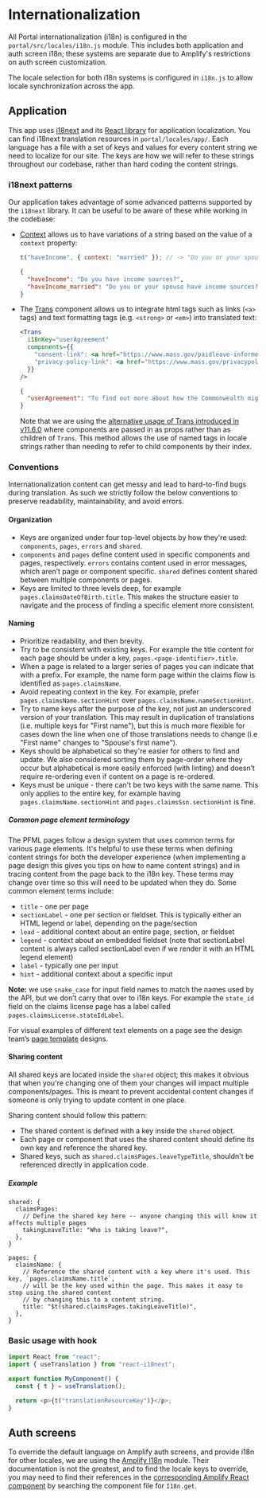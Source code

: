 # Internationalization

All Portal internationalization (i18n) is configured in the `portal/src/locales/i18n.js` module. This includes both application and auth screen i18n; these systems are separate due to Amplify's restrictions on auth screen customization.

The locale selection for both i18n systems is configured in `i18n.js` to allow locale synchronization across the app.

## Application

This app uses [i18next](https://i18next.com/) and its [React library](https://react.i18next.com/) for application localization. You can find i18next translation resources in `portal/locales/app/`. Each language has a file with a set of keys and values for every content string we need to localize for our site. The keys are how we will refer to these strings throughout our codebase, rather than hard coding the content strings.

### i18next patterns

Our application takes advantage of some advanced patterns supported by the `i18next` library. It can be useful to be aware of these while working in the codebase:

- [Context](https://www.i18next.com/translation-function/context) allows us to have variations of a string based on the value of a `context` property:

  ```js
  t("haveIncome", { context: "married" }); // -> "Do you or your spouse have income sources?"
  ```

  ```json
  {
    "haveIncome": "Do you have income sources?",
    "haveIncome_married": "Do you or your spouse have income sources?"
  }
  ```

- The [Trans](https://react.i18next.com/latest/trans-component) component allows us to integrate html tags such as links (`<a>` tags) and text formatting tags (e.g. `<strong>` or `<em>`) into translated text:

  ```jsx
  <Trans
    i18nKey="userAgreement"
    components={{
      "consent-link": <a href="https://www.mass.gov/paidleave-informedconsent" />,
      "privacy-policy-link": <a href="https://www.mass.gov/privacypolicy" />,
    }}
  />
  ```

  ```json
  {
    "userAgreement": "To find out more about how the Commonwealth might use the information you share with DFML, please read the <consent-link>DFML Informed Consent Agreement</consent-link> and the <privacy-policy-link>Privacy Policy for Mass.gov</privacy-policy-link>.",
  }
  ```

  Note that we are using the [alternative usage of Trans introduced in v11.6.0](https://react.i18next.com/latest/trans-component#alternative-usage-v-11-6-0) where components are passed in as props rather than as children of `Trans`. This method allows the use of named tags in locale strings rather than needing to refer to child components by their index.

### Conventions

Internationalization content can get messy and lead to hard-to-find bugs during translation. As such we strictly follow the below conventions to preserve readability, maintainability, and avoid errors.

#### Organization

- Keys are organized under four top-level objects by how they're used: `components`, `pages`, `errors` and `shared`.
- `components` and `pages` define content used in specific components and pages, respectively. `errors` contains content used in error messages, which aren’t page or component specific. `shared` defines content shared between multiple components or pages.
- Keys are limited to three levels deep, for example `pages.claimsDateOfBirth.title`. This makes the structure easier to navigate and the process of finding a specific element more consistent.

#### Naming

- Prioritize readability, and then brevity.
- Try to be consistent with existing keys. For example the title content for each page should be under a key, `pages.<page-identifier>.title`.
- When a page is related to a larger series of pages you can indicate that with a prefix. For example, the name form page within the claims flow is identified as `pages.claimsName`.
- Avoid repeating context in the key. For example, prefer `pages.claimsName.sectionHint` over `pages.claimsName.nameSectionHint`.
- Try to name keys after the purpose of the key, not just an underscored version of your translation. This may result in duplication of translations (i.e. multiple keys for "First name"), but this is much more flexible for cases down the line when one of those translations needs to change (i.e "First name" changes to "Spouse's first name").
- Keys should be alphabetical so they're easier for others to find and update. We also considered sorting them by page-order where they occur but alphabetical is more easily enforced (with linting) and doesn’t require re-ordering even if content on a page is re-ordered.
- Keys must be unique - there can't be two keys with the same name. This only applies to the entire key, for example having `pages.claimsName.sectionHint` and `pages.claimsSsn.sectionHint` is fine.

##### Common page element terminology

The PFML pages follow a design system that uses common terms for various page elements. It's helpful to use these terms when defining content strings for both the developer experience (when implementing a page design this gives you tips on how to name content strings) and in tracing content from the page back to the i18n key. These terms may change over time so this will need to be updated when they do. Some common element terms include:

- `title` - one per page
- `sectionLabel` - one per section or fieldset. This is typically either an HTML legend or label, depending on the page/section
- `lead` - additional context about an entire page, section, or fieldset
- `legend` - context about an embedded fieldset (note that sectionLabel content is always called sectionLabel even if we render it with an HTML legend element)
- `label` - typically one per input
- `hint` - additional context about a specific input

**Note:** we use `snake_case` for input field names to match the names used by the API, but we don’t carry that over to i18n keys. For example the `state_id` field on the claims license page has a label called `pages.claimsLicense.stateIdLabel`.

For visual examples of different text elements on a page see the design team’s [page template](https://www.figma.com/file/v8LlmK8r1JmByqtNVMvqjS/PFML?node-id=938%3A0) designs.

#### Sharing content

All shared keys are located inside the `shared` object; this makes it obvious that when you're changing one of them your changes will impact multiple components/pages. This is meant to prevent accidental content changes if someone is only trying to update content in one place.

Sharing content should follow this pattern:

- The shared content is defined with a key inside the `shared` object.
- Each page or component that uses the shared content should define its own key and reference the shared key.
- Shared keys, such as `shared.claimsPages.leaveTypeTitle`, shouldn't be referenced directly in application code.

##### Example

```
shared: {
  claimsPages:
    // Define the shared key here -- anyone changing this will know it affects multiple pages
    takingLeaveTitle: "Who is taking leave?",
  },
}

pages: {
  claimsName: {
    // Reference the shared content with a key where it's used. This key, `pages.claimsName.title`,
    // will be the key used within the page. This makes it easy to stop using the shared content
    // by changing this to a content string.
    title: "$t(shared.claimsPages.takingLeaveTitle)",
  },
}
```

### Basic usage with hook

```js
import React from "react";
import { useTranslation } from "react-i18next";

export function MyComponent() {
  const { t } = useTranslation();

  return <p>{t("translationResourceKey")}</p>;
}
```

## Auth screens

To override the default language on Amplify auth screens, and provide i18n for other locales, we are using the [Amplify I18n](https://aws-amplify.github.io/docs/js/i18n) module. Their documentation is not the greatest, and to find the locale keys to override, you may need to find their references in the [corresponding Amplify React component](https://github.com/aws-amplify/amplify-js/tree/master/packages/aws-amplify-react/src/Auth) by searching the component file for `I18n.get`.

